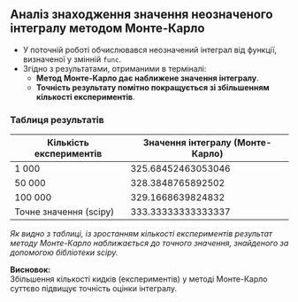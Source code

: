 ## Аналіз знаходження значення неозначеного інтегралу методом Монте-Карло

- У поточній роботі обчислювався неозначений інтеграл від функції, визначеної у змінній `func`.
- Згідно з результатами, отриманими в терміналі:
  - **Метод Монте-Карло дає наближене значення інтегралу**.
  - **Точність результату помітно покращується зі збільшенням кількості експериментів**.

### Таблиця результатів

| Кількість експериментів | Значення інтегралу (Монте-Карло) |
|------------------------|-----------------------------------|
| 1 000                  | 325.68452463053046                |
| 50 000                 | 328.3848765892502                 |
| 100 000                | 329.1668639824832                 |
| Точне значення (scipy) | 333.33333333333337                |

*Як видно з таблиці, із зростанням кількості експериментів результат методу Монте-Карло наближається до точного значення, знайденого за допомогою бібліотеки scipy.*

**Висновок:**  
Збільшення кількості кидків (експериментів) у методі Монте-Карло суттєво підвищує точність оцінки інтегралу.
